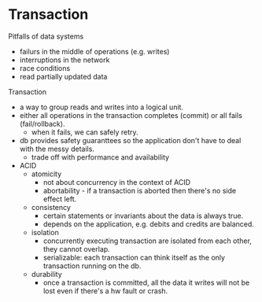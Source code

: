 # Transaction

Pitfalls of data systems
- failurs in the middle of operations (e.g. writes)
- interruptions in the network
- race conditions
- read partially updated data

Transaction
- a way to group reads and writes into a logical unit.
- either all operations in the transaction completes (commit) or all fails (fail/rollback).
  - when it fails, we can safely retry.
- db provides safety guaranttees so the application don't have to deal with the messy details.
  - trade off with performance and availability
- ACID
  - atomicity
    - not about concurrency in the context of ACID
    - abortability - if a transaction is aborted then there's no side effect left.
  - consistency
    - certain statements or invariants about the data is always true.
    - depends on the application, e.g. debits and credits are balanced.
  - isolation
    - concurrently executing transaction are isolated from each other, they cannot overlap.
    - serializable: each transaction can think itself as the only transaction running on the db.
  - durability
    - once a transaction is committed, all the data it writes will not be lost even if there's a hw fault or crash.
